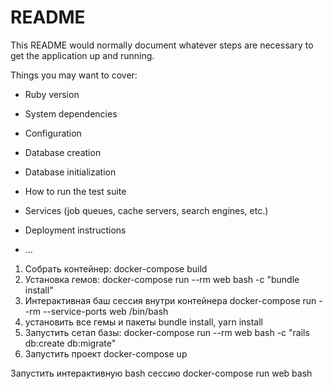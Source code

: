 # README

This README would normally document whatever steps are necessary to get the
application up and running.

Things you may want to cover:

- Ruby version

- System dependencies

- Configuration

- Database creation

- Database initialization

- How to run the test suite

- Services (job queues, cache servers, search engines, etc.)

- Deployment instructions

- ...

1. Собрать контейнер:
   docker-compose build
2. Установка гемов:
   docker-compose run --rm web bash -c "bundle install"
3. Интерактивная баш сессия внутри контейнера
   docker-compose run --rm --service-ports web /bin/bash
4. установить все гемы и пакеты
   bundle install,
   yarn install
5. Запустить сетап базы:
   docker-compose run --rm web bash -c "rails db:create db:migrate"
6. Запустить проект
   docker-compose up

Запустить интерактивную bash сессию
docker-compose run web bash
